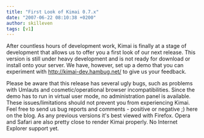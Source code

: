 ```yaml
---
title: "First Look of Kimai 0.7.x"
date: "2007-06-22 08:10:38 +0200"
author: skilleven
tags: [v1]
---
```


After countless hours of development work, Kimai is finally at a stage of development that allows us to offer you a first look of our next release.
This version is still under heavy development and is not ready for download or install onto your server.
We have, however, set up a demo that you can experiment with http://kimai-dev.hambug.net/ to give us your feedback.

Please be aware that this release has several ugly bugs, such as problems with Umlauts and cosmetic/operational browser incompatibilities.
Since the demo has to run in virtual user mode, no administration panel is available.
These issues/limitations should not prevent you from experiencing Kimai.
Feel free to send us bug reports and comments - positive or negative ;) here on the blog.
As any previous versions it's best viewed with Firefox.
Opera and Safari are also pretty close to render Kimai properly. No Internet Explorer support yet.
